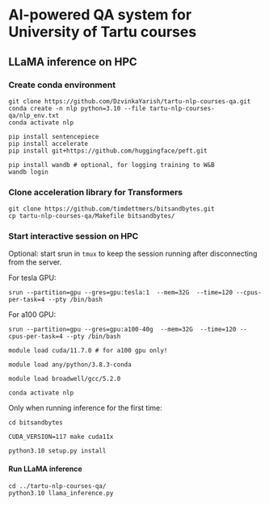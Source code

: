 # AI-powered QA system for University of Tartu courses

## LLaMA inference on HPC

### Create conda environment
```
git clone https://github.com/DzvinkaYarish/tartu-nlp-courses-qa.git
conda create -n nlp python=3.10 --file tartu-nlp-courses-qa/nlp_env.txt
conda activate nlp

pip install sentencepiece
pip install accelerate
pip install git+https://github.com/huggingface/peft.git

pip install wandb # optional, for logging training to W&B
wandb login
```
### Clone acceleration library for Transformers
```
git clone https://github.com/timdettmers/bitsandbytes.git
cp tartu-nlp-courses-qa/Makefile bitsandbytes/
```

### Start interactive session on HPC

Optional: start srun in `tmux` to keep the session running after disconnecting from the server.

For tesla GPU:
```
srun --partition=gpu --gres=gpu:tesla:1  --mem=32G  --time=120 --cpus-per-task=4 --pty /bin/bash
```
For a100 GPU:
```
srun --partition=gpu --gres=gpu:a100-40g  --mem=32G  --time=120 --cpus-per-task=4 --pty /bin/bash
```

```
module load cuda/11.7.0 # for a100 gpu only!

module load any/python/3.8.3-conda

module load broadwell/gcc/5.2.0

conda activate nlp
```
Only when running inference for the first time:

```
cd bitsandbytes

CUDA_VERSION=117 make cuda11x

python3.10 setup.py install
```

#### Run LLaMA inference
```
cd ../tartu-nlp-courses-qa/
python3.10 llama_inference.py

```




